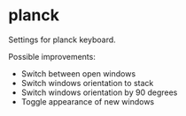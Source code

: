 # planck
Settings for planck keyboard.


Possible improvements:

- Switch between open windows
- Switch windows orientation to stack
- Switch windows orientation by 90 degrees
- Toggle appearance of new windows
